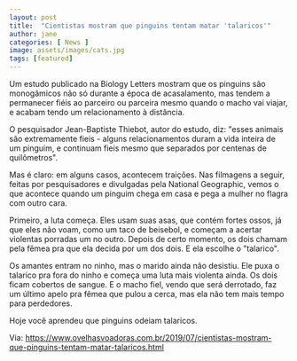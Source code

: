 ```yaml
---
layout: post
title:  "Cientistas mostram que pinguins tentam matar 'talaricos'"
author: jane
categories: [ News ]
image: assets/images/cats.jpg
tags: [featured]
---
```

 Um estudo publicado na Biology Letters mostram que os pinguins são monogâmicos não só durante a época de acasalamento, mas tendem a permanecer fiéis ao parceiro ou parceira mesmo quando o macho vai viajar, e acabam tendo um relacionamento à distância.


O pesquisador Jean-Baptiste Thiebot, autor do estudo, diz: "esses animais são extremamente fieis - alguns relacionamentos duram a vida inteira de um pinguim, e continuam fieis mesmo que separados por centenas de quilômetros".

Mas é claro: em alguns casos, acontecem traições. Nas filmagens a seguir, feitas por pesquisadores e divulgadas pela National Geographic, vemos o que acontece quando um pinguim chega em casa e pega a mulher no flagra com outro cara.

Primeiro, a luta começa. Eles usam suas asas, que contém fortes ossos, já que eles não voam, como um taco de beisebol, e começam a acertar violentas porradas um no outro. Depois de certo momento, os dois chamam pela fêmea pra que ela decida por um dos dois. E ela escolhe o "talarico".

Os amantes entram no ninho, mas o marido ainda não desistiu. Ele puxa o talarico pra fora do ninho e começa uma luta mais violenta ainda. Os dois ficam cobertos de sangue. E o macho fiel, vendo que será derrotado, faz um último apelo pra fêmea que pulou a cerca, mas ela não tem mais tempo para perdedores.

Hoje você aprendeu que pinguins odeiam talaricos.

Via: https://www.ovelhasvoadoras.com.br/2019/07/cientistas-mostram-que-pinguins-tentam-matar-talaricos.html
